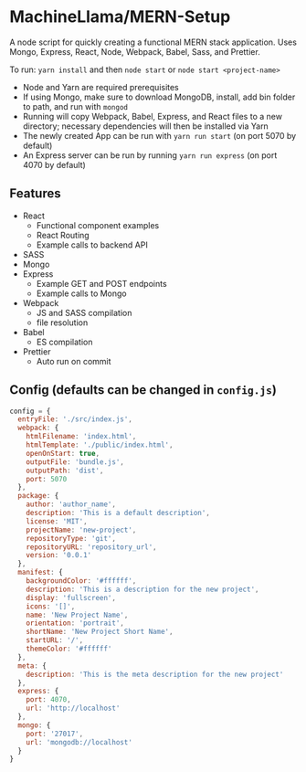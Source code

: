 # MachineLlama/MERN-Setup

A node script for quickly creating a functional MERN stack application. Uses Mongo, Express, React, Node, Webpack, Babel, Sass, and Prettier.

To run: `yarn install` and then `node start` or `node start <project-name>`
- Node and Yarn are required prerequisites
- If using Mongo, make sure to download MongoDB, install, add bin folder to path, and run with `mongod`
- Running will copy Webpack, Babel, Express, and React files to a new directory; necessary dependencies will then be installed via Yarn
- The newly created App can be run with `yarn run start` (on port 5070 by default)
- An Express server can be run by running `yarn run express` (on port 4070 by default)

## Features
- React
  - Functional component examples
  - React Routing
  - Example calls to backend API
- SASS
- Mongo
- Express
  - Example GET and POST endpoints
  - Example calls to Mongo
- Webpack
  - JS and SASS compilation
  - file resolution
- Babel
  - ES compilation
- Prettier
  - Auto run on commit

## Config (defaults can be changed in `config.js`)
```js
config = {
  entryFile: './src/index.js',
  webpack: {
    htmlFilename: 'index.html',
    htmlTemplate: './public/index.html',
    openOnStart: true,
    outputFile: 'bundle.js',
    outputPath: 'dist',
    port: 5070
  },
  package: {
    author: 'author_name',
    description: 'This is a default description',
    license: 'MIT',
    projectName: 'new-project',
    repositoryType: 'git',
    repositoryURL: 'repository_url',
    version: '0.0.1'
  },
  manifest: {
    backgroundColor: '#ffffff',
    description: 'This is a description for the new project',
    display: 'fullscreen',
    icons: '[]',
    name: 'New Project Name',
    orientation: 'portrait',
    shortName: 'New Project Short Name',
    startURL: '/',
    themeColor: '#ffffff'
  },
  meta: {
    description: 'This is the meta description for the new project'
  },
  express: {
    port: 4070,
    url: 'http://localhost'
  },
  mongo: {
    port: '27017',
    url: 'mongodb://localhost'
  }
}
```
